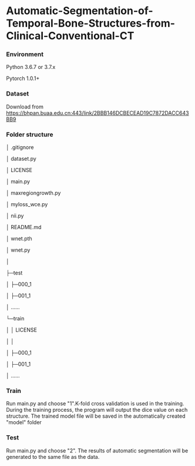 # Automatic-Segmentation-of-Temporal-Bone-Structures-from-Clinical-Conventional-CT

### Environment

Python 3.6.7 or 3.7.x

Pytorch 1.0.1+

### Dataset

Download from https://bhpan.buaa.edu.cn:443/link/2BBB146DCBECEAD19C7872DACC643BB9

### Folder structure

│  .gitignore

│  dataset.py

│  LICENSE

│  main.py

│  maxregiongrowth.py

│  myloss_wce.py

│  nii.py

│  README.md

│  wnet.pth

│  wnet.py

│

├─test

│  ├─000_1

│  ├─001_1

│  ......

└─train

│  │  LICENSE

│  │

│  ├─000_1

│  ├─001_1

│  ......

### Train

Run main.py and choose "1".K-fold cross validation is used in the training. During the training process, the program will output the dice value on each structure. The trained model file will be saved in the automatically created "model" folder

### Test

Run main.py and choose "2". The results of automatic segmentation will be generated to the same file as the data.

